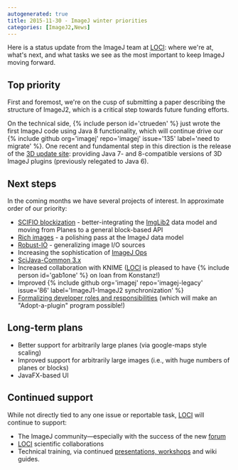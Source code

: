 ```yaml
---
autogenerated: true
title: 2015-11-30 - ImageJ winter priorities
categories: [ImageJ2,News]
---
```


Here is a status update from the ImageJ team at [LOCI](/orgs/loci): where we're at, what's next, and what tasks we see as the most important to keep ImageJ moving forward.

## Top priority

First and foremost, we're on the cusp of submitting a paper describing the structure of ImageJ2, which is a critical step towards future funding efforts.

On the technical side, {% include person id='ctrueden' %} just wrote the first ImageJ code using Java 8 functionality, which will continue drive our {% include github org='imagej' repo='imagej' issue='135' label='need to migrate' %}. One recent and fundamental step in this direction is the release of the [3D update site](/list-of-update-sites): providing Java 7- and 8-compatible versions of 3D ImageJ plugins (previously relegated to Java 6).

## Next steps

In the coming months we have several projects of interest. In approximate order of our priority:

-   [SCIFIO blockization](https://github.com/scifio/scifio/tree/blocks-are-so-plane) - better-integrating the [ImgLib2](/libs/imglib2) data model and moving from Planes to a general block-based API
-   [Rich images](https://github.com/imagej/imagej-common/tree/rich-image) - a polishing pass at the ImageJ data model
-   [Robust-IO](https://github.com/scifio/scifio/tree/location-robust-io) - generalizing image I/O sources
-   Increasing the sophistication of [ImageJ Ops](/libs/imagej-ops)
-   [SciJava-Common 3.x](https://github.com/scijava/scijava-common/milestones/3.0.0)
-   Increased collaboration with KNIME ([LOCI](/orgs/loci) is pleased to have {% include person id='gab1one' %} on loan from Konstanz!)
-   Improved {% include github org='imagej' repo='imagej-legacy' issue='86' label='ImageJ1-ImageJ2 synchronization' %}
-   [Formalizing developer roles and responsibilities](http://forum.imagej.net/t/project-developer-roles/206) (which will make an "Adopt-a-plugin" program possible!)

## Long-term plans

-   Better support for arbitrarily large planes (via google-maps style scaling)
-   Improved support for arbitrarily large images (i.e., with huge numbers of planes or blocks)
-   JavaFX-based UI

## Continued support

While not directly tied to any one issue or reportable task, [LOCI](/orgs/loci) will continue to support:

-   The ImageJ community—especially with the success of the new [forum](http://forum.imagej.net/)
-   [LOCI](http://loci.wisc.edu/) scientific collaborations
-   Technical training, via continued [presentations, workshops](/learn/presentations#workshops) and wiki guides.

 
